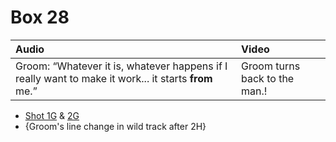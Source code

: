 # Box 28

| Audio | Video |
|:---|:---|
| Groom: “Whatever it is, whatever happens if I really want to make it work... it starts **from** me.” | Groom turns back to the man.! |

* [Shot 1G](1G.md) & [2G](2G.md)
* {Groom's line change in wild track after 2H}
